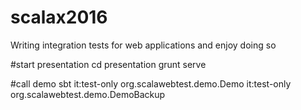 # scalax2016
Writing integration tests for web applications and enjoy doing so

#start presentation
cd presentation
grunt serve

#call demo
sbt
it:test-only org.scalawebtest.demo.Demo
it:test-only org.scalawebtest.demo.DemoBackup
